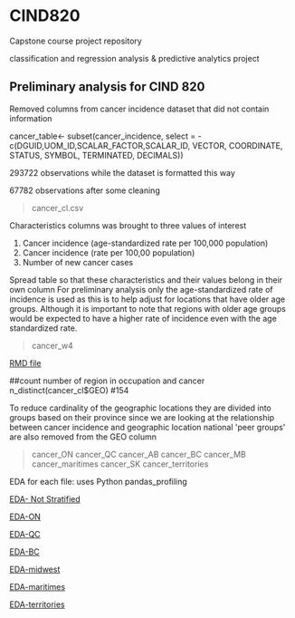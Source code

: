# CIND820
Capstone course project repository

classification and regression analysis & predictive analytics project 

## Preliminary analysis for CIND 820

Removed columns from cancer incidence dataset that did not contain information 

cancer_table<- subset(cancer_incidence, select = -c(DGUID,UOM_ID,SCALAR_FACTOR,SCALAR_ID, VECTOR, COORDINATE, STATUS, SYMBOL, TERMINATED, DECIMALS))

293722 observations while the dataset is formatted this way

67782 observations after some cleaning 
> cancer_cl.csv

Characteristics columns was brought to three values of interest

1. Cancer incidence (age-standardized rate per 100,000 population)
2. Cancer incidence (rate per 100,00 population)
3. Number of new cancer cases

Spread table so that these characteristics and their values belong in their own column
For preliminary analysis only the age-standardized rate of incidence is used as this is to help adjust for locations that have older age groups. Although it is important to note that regions with older age groups would be expected to have a higher rate of incidence even with the age standardized rate.
>cancer_w4

[RMD file](https://github.com/OROY97/CIND820-OR/blob/R-code/PROJECT820.rmd)


##count number of region in occupation and cancer
n_distinct(cancer_cl$GEO)
#154

To reduce cardinality of the geographic locations they are divided into groups based on their province
since we are looking at the relationship between cancer incidence and geographic location national 'peer groups' are also removed from the GEO column
>cancer_ON
>cancer_QC
>cancer_AB
>cancer_BC
>cancer_MB
>cancer_maritimes
>cancer_SK
>cancer_territories

EDA for each file:
uses Python pandas_profiling 

[EDA- Not Stratified](https://github.com/OROY97/CIND820-OR/blob/main/output_w4.html)

[EDA-ON](https://github.com/OROY97/CIND820-OR/blob/main/output_ON%20(1).html)

[EDA-QC](https://github.com/OROY97/CIND820-OR/blob/main/output_QC%20(1).html)

[EDA-BC](https://github.com/OROY97/CIND820-OR/blob/main/output_BC%20(1).html)

[EDA-midwest](https://github.com/OROY97/CIND820-OR/blob/main/output_midwest%20(1).html)

[EDA-maritimes](https://github.com/OROY97/CIND820-OR/blob/main/output_maritimes%20(1).html)

[EDA-territories](https://github.com/OROY97/CIND820-OR/blob/main/output_territories%20(1).html)

